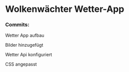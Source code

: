 # Wolkenwächter Wetter-App
### Commits:
<p>Wetter App aufbau
<p>Bilder hinzugefügt
<p>Wetter Api konfiguriert
<p>CSS angepasst
